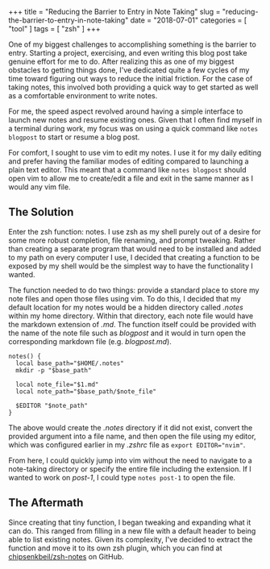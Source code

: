 +++
title = "Reducing the Barrier to Entry in Note Taking"
slug = "reducing-the-barrier-to-entry-in-note-taking"
date = "2018-07-01"
categories = [ "tool" ]
tags = [ "zsh" ]
+++

One of my biggest challenges to accomplishing something is the barrier to 
entry. Starting a project, exercising, and even writing this blog post take
genuine effort for me to do. After realizing this as one of my biggest
obstacles to getting things done, I've dedicated quite a few cycles of my time
toward figuring out ways to reduce the initial friction. For the case of taking
notes, this involved both providing a quick way to get started as well as a
comfortable environment to write notes.

For me, the speed aspect revolved around having a simple interface to launch
new notes and resume existing ones. Given that I often find myself in a
terminal during work, my focus was on using a quick command like 
`notes blogpost` to start or resume a blog post.

For comfort, I sought to use vim to edit my notes. I use it for my daily
editing and prefer having the familiar modes of editing compared to launching a
plain text editor. This meant that a command like `notes blogpost` should open
vim to allow me to create/edit a file and exit in the same manner as I would
any vim file.

## The Solution

Enter the zsh function: notes. I use zsh as my shell purely out of a desire for
some more robust completion, file renaming, and prompt tweaking. Rather than
creating a separate program that would need to be installed and added to my path
on every computer I use, I decided that creating a function to be exposed by my
shell would be the simplest way to have the functionality I wanted.

The function needed to do two things: provide a standard place to store my note
files and open those files using vim. To do this, I decided that my default
location for my notes would be a hidden directory called _.notes_ within my
home directory. Within that directory, each note file would have the markdown
extension of _.md_. The function itself could be provided with the name of the
note file such as _blogpost_ and it would in turn open the corresponding
markdown file (e.g. _blogpost.md_).

```
notes() {
  local base_path="$HOME/.notes"
  mkdir -p "$base_path"

  local note_file="$1.md"
  local note_path="$base_path/$note_file"

  $EDITOR "$note_path"
}
```

The above would create the _.notes_ directory if it did not exist, convert the
provided argument into a file name, and then open the file using my editor,
which was configured earlier in my _.zshrc_ file as `export EDITOR="nvim"`.

From here, I could quickly jump into vim without the need to navigate to a
note-taking directory or specify the entire file including the extension. If I
wanted to work on _post-1_, I could type `notes post-1` to open the file.

## The Aftermath

Since creating that tiny function, I began tweaking and expanding what it can
do. This ranged from filling in a new file with a default header to being able
to list existing notes. Given its complexity, I've decided to extract the
function and move it to its own zsh plugin, which you can find at 
[chipsenkbeil/zsh-notes](https://github.com/chipsenkbeil/zsh-notes) on GitHub.

